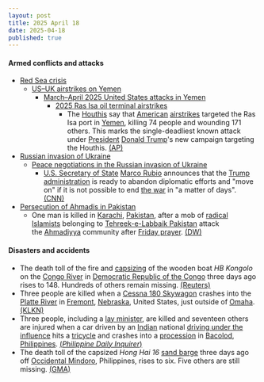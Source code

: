 ```yaml
---
layout: post
title: 2025 April 18
date: 2025-04-18
published: true
---
```



#### Armed conflicts and attacks

* [Red Sea crisis](https://en.wikipedia.org/wiki/Red_Sea_crisis "Red Sea crisis")
  * [US–UK airstrikes on Yemen](https://en.wikipedia.org/wiki/US%E2%80%93UK_airstrikes_on_Yemen "US–UK airstrikes on Yemen")
    * [March–April 2025 United States attacks in Yemen](https://en.wikipedia.org/wiki/March%E2%80%93April_2025_United_States_attacks_in_Yemen "March–April 2025 United States attacks in Yemen")
      * [2025 Ras Isa oil terminal airstrikes](https://en.wikipedia.org/wiki/2025_Ras_Isa_oil_terminal_airstrikes "2025 Ras Isa oil terminal airstrikes")
        + The [Houthis](https://en.wikipedia.org/wiki/Houthis "Houthis") say that [American](https://en.wikipedia.org/wiki/United_States_Armed_Forces "United States Armed Forces") [airstrikes](https://en.wikipedia.org/wiki/Airstrike "Airstrike") targeted the Ras Isa port in [Yemen](https://en.wikipedia.org/wiki/Yemen "Yemen"), killing 74 people and wounding 171 others. This marks the single-deadliest known attack under [President](https://en.wikipedia.org/wiki/President_of_the_United_States "President of the United States") [Donald Trump](https://en.wikipedia.org/wiki/Donald_Trump "Donald Trump")'s new campaign targeting the Houthis. [(AP)](https://apnews.com/article/yemen-us-airstrikes-563f61bbd96e1f2de68373fdf76c8811)
* [Russian invasion of Ukraine](https://en.wikipedia.org/wiki/Russian_invasion_of_Ukraine "Russian invasion of Ukraine")
  * [Peace negotiations in the Russian invasion of Ukraine](https://en.wikipedia.org/wiki/Peace_negotiations_in_the_Russian_invasion_of_Ukraine "Peace negotiations in the Russian invasion of Ukraine")
    * [U.S. Secretary of State](https://en.wikipedia.org/wiki/United_States_Secretary_of_State "United States Secretary of State") [Marco Rubio](https://en.wikipedia.org/wiki/Marco_Rubio "Marco Rubio") announces that the [Trump administration](https://en.wikipedia.org/wiki/Second_presidency_of_Donald_Trump "Second presidency of Donald Trump") is ready to abandon diplomatic efforts and "move on" if it is not possible to end [the war](https://en.wikipedia.org/wiki/Russo-Ukrainian_War "Russo-Ukrainian War") in "a matter of days". [(CNN)](https://edition.cnn.com/2025/04/18/europe/rubio-russia-war-in-ukraine-us-talks-intl-hnk/index.html)
* [Persecution of Ahmadis in Pakistan](https://en.wikipedia.org/wiki/Persecution_of_Ahmadis_%28Pakistan%29 "Persecution of Ahmadis (Pakistan)")
  * One man is killed in [Karachi](https://en.wikipedia.org/wiki/Karachi "Karachi"), [Pakistan](https://en.wikipedia.org/wiki/Pakistan "Pakistan"), after a mob of [radical Islamists](https://en.wikipedia.org/wiki/Islamic_extremism "Islamic extremism") belonging to [Tehreek-e-Labbaik Pakistan](https://en.wikipedia.org/wiki/Tehreek-e-Labbaik_Pakistan "Tehreek-e-Labbaik Pakistan") attack the [Ahmadiyya](https://en.wikipedia.org/wiki/Ahmadiyya "Ahmadiyya") community after [Friday prayer](https://en.wikipedia.org/wiki/Friday_prayer "Friday prayer"). [(DW)](https://www.dw.com/en/pakistan-islamist-mob-beat-ahmadi-man-to-death-in-karachi/a-72284403)

#### Disasters and accidents

* The death toll of the fire and [capsizing](https://en.wikipedia.org/wiki/Capsizing "Capsizing") of the wooden boat *HB Kongolo* on the [Congo River](https://en.wikipedia.org/wiki/Congo_River "Congo River") in [Democratic Republic of the Congo](https://en.wikipedia.org/wiki/Democratic_Republic_of_the_Congo "Democratic Republic of the Congo") three days ago rises to 148. Hundreds of others remain missing. [(Reuters)](https://www.reuters.com/world/africa/least-148-people-die-after-boat-catches-fire-congo-sky-news-reports-2025-04-18/)
* Three people are killed when a [Cessna 180 Skywagon](https://en.wikipedia.org/wiki/Cessna_180_Skywagon "Cessna 180 Skywagon") crashes into the [Platte River](https://en.wikipedia.org/wiki/Platte_River "Platte River") in [Fremont](https://en.wikipedia.org/wiki/Fremont%2C_Nebraska "Fremont, Nebraska"), [Nebraska](https://en.wikipedia.org/wiki/Nebraska "Nebraska"), United States, just outside of [Omaha](https://en.wikipedia.org/wiki/Omaha%2C_Nebraska "Omaha, Nebraska"). [(KLKN)](https://www.klkntv.com/authorities-identify-those-killed-in-platte-river-plane-crash/)
* Three people, including a [lay minister](https://en.wikipedia.org/wiki/Lay_ministry "Lay ministry"), are killed and seventeen others are injured when a car driven by an [Indian](https://en.wikipedia.org/wiki/India "India") national [driving under the influence](https://en.wikipedia.org/wiki/Driving_under_the_influence "Driving under the influence") hits a [tricycle](https://en.wikipedia.org/wiki/Tricycle "Tricycle") and crashes into a [procession](https://en.wikipedia.org/wiki/Procession "Procession") in [Bacolod](https://en.wikipedia.org/wiki/Bacolod "Bacolod"), [Philippines](https://en.wikipedia.org/wiki/Philippines "Philippines"). [(*Philippine Daily Inquirer*)](https://newsinfo.inquirer.net/2054092/bacolod-diocese-mourns-loss-of-lives-in-good-friday-procession-crash)
* The death toll of the capsized *Hong Hai 16* [sand barge](https://en.wikipedia.org/wiki/Barge "Barge") three days ago off [Occidental Mindoro](https://en.wikipedia.org/wiki/Occidental_Mindoro "Occidental Mindoro"), Philippines, rises to six. Five others are still missing. [(GMA)](https://www.gmanetwork.com/news/topstories/regions/943189/coast-guard-recovers-2-more-bodies-from-capsized-chinese-ship/story/#goog_rewarded)
